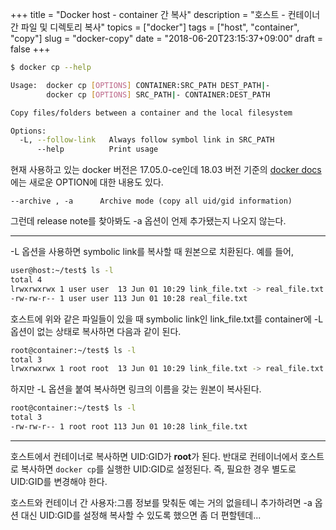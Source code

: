 +++
title = "Docker host - container 간 복사"
description = "호스트 - 컨테이너 간 파일 및 디렉토리 복사"
topics = ["docker"]
tags = ["host", "container", "copy"]
slug = "docker-copy"
date = "2018-06-20T23:15:37+09:00"
draft = false
+++

```bash
$ docker cp --help

Usage:  docker cp [OPTIONS] CONTAINER:SRC_PATH DEST_PATH|-
        docker cp [OPTIONS] SRC_PATH|- CONTAINER:DEST_PATH

Copy files/folders between a container and the local filesystem

Options:
  -L, --follow-link   Always follow symbol link in SRC_PATH
      --help          Print usage
```

현재 사용하고 있는 docker 버전은 17.05.0-ce인데 18.03 버전 기준의 [docker docs](https://docs.docker.com/engine/reference/commandline/cp/)에는 새로운 OPTION에 대한 내용도 있다.

```
--archive , -a		Archive mode (copy all uid/gid information)
```

그런데 release note를 찾아봐도 -a 옵션이 언제 추가됐는지 나오지 않는다.

---

-L 옵션을 사용하면 symbolic link를 복사할 때 원본으로 치환된다. 예를 들어,

```bash
user@host:~/test$ ls -l
total 4
lrwxrwxrwx 1 user user  13 Jun 01 10:29 link_file.txt -> real_file.txt
-rw-rw-r-- 1 user user 113 Jun 01 10:28 real_file.txt
```

호스트에 위와 같은 파일들이 있을 때 symbolic link인 link_file.txt를 container에 -L 옵션이 없는 상태로 복사하면 다음과 같이 된다.

```bash
root@container:~/test$ ls -l
total 3
lrwxrwxrwx 1 root root  13 Jun 01 10:29 link_file.txt -> real_file.txt
```

하지만 -L 옵션을 붙여 복사하면 링크의 이름을 갖는 원본이 복사된다.

```bash
root@container:~/test$ ls -l
total 3
-rw-rw-r-- 1 root root 113 Jun 01 10:28 link_file.txt
```

---

호스트에서 컨테이너로 복사하면 UID:GID가 **root**가 된다. 반대로 컨테이너에서 호스트로 복사하면 `docker cp`를 실행한 UID:GID로 설정된다. 즉, 필요한 경우 별도로 UID:GID를 변경해야 한다.

호스트와 컨테이너 간 사용자:그룹 정보를 맞춰둔 예는 거의 없을테니 추가하려면 -a 옵션 대신 UID:GID를 설정해 복사할 수 있도록 했으면 좀 더 편할텐데...

